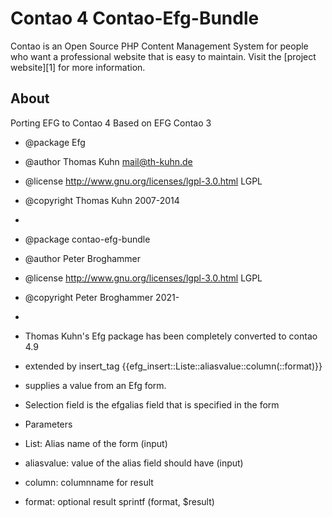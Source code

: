 # Contao 4 Contao-Efg-Bundle 

Contao is an Open Source PHP Content Management System for people who want a
professional website that is easy to maintain. Visit the [project website][1]
for more information.


## About
Porting EFG to Contao 4
Based on EFG Contao 3 

 * @package   Efg
 * @author    Thomas Kuhn <mail@th-kuhn.de>
 * @license   http://www.gnu.org/licenses/lgpl-3.0.html LGPL
 * @copyright Thomas Kuhn 2007-2014
 * 
 * @package   contao-efg-bundle
 * @author    Peter Broghammer
 * @license   http://www.gnu.org/licenses/lgpl-3.0.html LGPL
 * @copyright Peter Broghammer 2021-
 * 
 * Thomas Kuhn's Efg package has been completely converted to contao 4.9 

 * extended by insert_tag  {{efg_insert::Liste::aliasvalue::column(::format)}}
 * supplies a value from an Efg form.
 * Selection field is the efgalias field that is specified in the form
 * Parameters
 * List: Alias name of the form (input)
 * aliasvalue: value of the alias field should have (input)
 * column: columnname for result
 * format: optional result sprintf (format, $result) 
   

                                   


